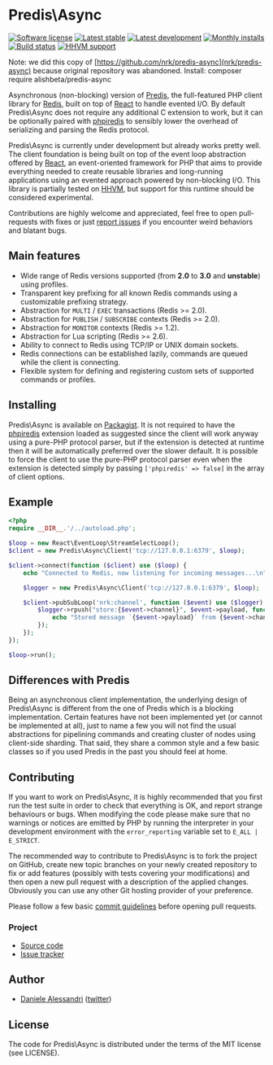 # Predis\Async #

[![Software license][ico-license]](LICENSE)
[![Latest stable][ico-version-stable]][link-packagist]
[![Latest development][ico-version-dev]][link-packagist]
[![Monthly installs][ico-downloads-monthly]][link-downloads]
[![Build status][ico-travis]][link-travis]
[![HHVM support][ico-hhvm]][link-hhvm]

Note: we did this copy of [https://github.com/nrk/predis-async](nrk/predis-async) because original repository was abandoned.
Install: composer require alishbeta/predis-async

Asynchronous (non-blocking) version of [Predis](https://github.com/nrk/predis), the full-featured
PHP client library for [Redis](http://redis.io), built on top of [React](http://reactphp.org/) to
handle evented I/O. By default Predis\Async does not require any additional C extension to work, but
it can be optionally paired with [phpiredis](https://github.com/nrk/phpiredis) to sensibly lower the
overhead of serializing and parsing the Redis protocol.

Predis\Async is currently under development but already works pretty well. The client foundation is
being built on top of the event loop abstraction offered by [React](https://github.com/reactphp), an
event-oriented framework for PHP that aims to provide everything needed to create reusable libraries
and long-running applications using an evented approach powered by non-blocking I/O. This library is
partially tested on [HHVM](http://www.hhvm.com), but support for this runtime should be considered
experimental.

Contributions are highly welcome and appreciated, feel free to open pull-requests with fixes or just
[report issues](https://github.com/nrk/predis-async/issues) if you encounter weird behaviors and
blatant bugs.

## Main features ##

- Wide range of Redis versions supported (from __2.0__ to __3.0__ and __unstable__) using profiles.
- Transparent key prefixing for all known Redis commands using a customizable prefixing strategy.
- Abstraction for `MULTI` / `EXEC` transactions (Redis >= 2.0).
- Abstraction for `PUBLISH` / `SUBSCRIBE` contexts (Redis >= 2.0).
- Abstraction for `MONITOR` contexts (Redis >= 1.2).
- Abstraction for Lua scripting (Redis >= 2.6).
- Ability to connect to Redis using TCP/IP or UNIX domain sockets.
- Redis connections can be established lazily, commands are queued while the client is connecting.
- Flexible system for defining and registering custom sets of supported commands or profiles.

## Installing ##

Predis\Async is available on [Packagist](http://packagist.org/packages/predis/predis-async). It is
not required to have the [phpiredis](https://github.com/nrk/phpiredis) extension loaded as suggested
since the client will work anyway using a pure-PHP protocol parser, but if the extension is detected
at runtime then it will be automatically preferred over the slower default. It is possible to force
the client to use the pure-PHP protocol parser even when the extension is detected simply by passing
`['phpiredis' => false]` in the array of client options.

## Example ##

``` php
<?php
require __DIR__.'/../autoload.php';

$loop = new React\EventLoop\StreamSelectLoop();
$client = new Predis\Async\Client('tcp://127.0.0.1:6379', $loop);

$client->connect(function ($client) use ($loop) {
    echo "Connected to Redis, now listening for incoming messages...\n";

    $logger = new Predis\Async\Client('tcp://127.0.0.1:6379', $loop);

    $client->pubSubLoop('nrk:channel', function ($event) use ($logger) {
        $logger->rpush("store:{$event->channel}", $event->payload, function () use ($event) {
            echo "Stored message `{$event->payload}` from {$event->channel}.\n";
        });
    });
});

$loop->run();
```

## Differences with Predis ##

Being an asynchronous client implementation, the underlying design of Predis\Async is different from
the one of Predis which is a blocking implementation. Certain features have not been implemented yet
(or cannot be implemented at all), just to name a few you will not find the usual abstractions for
pipelining commands and creating cluster of nodes using client-side sharding. That said, they share
a common style and a few basic classes so if you used Predis in the past you should feel at home.

## Contributing ##

If you want to work on Predis\Async, it is highly recommended that you first run the test suite in
order to check that everything is OK, and report strange behaviours or bugs. When modifying the code
please make sure that no warnings or notices are emitted by PHP by running the interpreter in your
development environment with the `error_reporting` variable set to `E_ALL | E_STRICT`.

The recommended way to contribute to Predis\Async is to fork the project on GitHub, create new topic
branches on your newly created repository to fix or add features (possibly with tests covering your
modifications) and then open a new pull request with a description of the applied changes. Obviously
you can use any other Git hosting provider of your preference.

Please follow a few basic [commit guidelines](http://git-scm.com/book/ch5-2.html#Commit-Guidelines)
before opening pull requests.

### Project ###
- [Source code](https://github.com/nrk/predis-async/)
- [Issue tracker](https://github.com/nrk/predis-async/issues)

## Author ##

- [Daniele Alessandri](mailto:suppakilla@gmail.com) ([twitter](http://twitter.com/JoL1hAHN))

## License ##

The code for Predis\Async is distributed under the terms of the MIT license (see LICENSE).

[ico-license]: https://img.shields.io/github/license/nrk/predis-async.svg?style=flat-square
[ico-version-stable]: https://img.shields.io/packagist/v/predis/predis-async.svg?style=flat-square
[ico-version-dev]: https://img.shields.io/packagist/vpre/predis/predis-async.svg?style=flat-square
[ico-downloads-monthly]: https://img.shields.io/packagist/dm/predis/predis-async.svg?style=flat-square
[ico-travis]: https://img.shields.io/travis/nrk/predis-async.svg?style=flat-square
[ico-hhvm]: https://img.shields.io/hhvm/predis/predis-async.svg?style=flat-square

[link-packagist]: https://packagist.org/packages/predis/predis-async
[link-travis]: https://travis-ci.org/nrk/predis-async
[link-downloads]: https://packagist.org/packages/predis/predis-async/stats
[link-hhvm]: http://hhvm.h4cc.de/package/predis/predis-async

